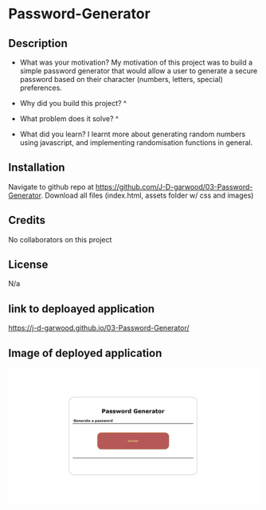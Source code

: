 # Password-Generator

## Description
- What was your motivation?
My motivation of this project was to build a simple password generator that would allow a user to generate a secure password based on their character (numbers, letters, special) preferences.

- Why did you build this project? 
^

- What problem does it solve?
^

- What did you learn?
I learnt more about generating random numbers using javascript, and implementing randomisation functions in general.

## Installation

Navigate to github repo at https://github.com/J-D-garwood/03-Password-Generator. Download all files (index.html, assets folder w/ css and images)

## Credits

No collaborators on this project

## License

N/a

## link to deploayed application
https://j-d-garwood.github.io/03-Password-Generator/

## Image of deployed application

![webpage screenshot](./assets/images/Deployed.png)